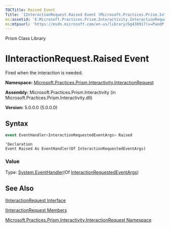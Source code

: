 ```yaml
---
TOCTitle: Raised Event
Title: 'IInteractionRequest.Raised Event (Microsoft.Practices.Prism.Interactivity.InteractionRequest)'
ms:assetid: 'E:Microsoft.Practices.Prism.Interactivity.InteractionRequest.IInteractionRequest.Raised'
ms:mtpsurl: 'https://msdn.microsoft.com/en-us/library/Gg430917(v=PandP.50)'
---
```


Prism Class Library

IInteractionRequest.Raised Event
====================================

Fired when the interaction is needed.

**Namespace:** [Microsoft.Practices.Prism.Interactivity.InteractionRequest](https://msdn.microsoft.com/en-us/library/microsoft.practices.prism.interactivity.interactionrequest(v=pandp.50))

**Assembly:** Microsoft.Practices.Prism.Interactivity (in Microsoft.Practices.Prism.Interactivity.dll)

**Version:** 5.0.0.0 (5.0.0.0)

## Syntax

```C#
event EventHandler<InteractionRequestedEventArgs> Raised
```

```VB
'Declaration
Event Raised As EventHandler(Of InteractionRequestedEventArgs)
```

### Value

Type: [System.EventHandler](http://msdn.microsoft.com/en-us/library/db0etb8x)(Of [InteractionRequestedEventArgs](https://msdn.microsoft.com/en-us/library/microsoft.practices.prism.interactivity.interactionrequest.interactionrequestedeventargs(v=pandp.50)))

## See Also


[IInteractionRequest Interface](https://msdn.microsoft.com/en-us/library/microsoft.practices.prism.interactivity.interactionrequest.iinteractionrequest(v=pandp.50))

[IInteractionRequest Members](https://msdn.microsoft.com/en-us/library/microsoft.practices.prism.interactivity.interactionrequest.iinteractionrequest_members(v=pandp.50))

[Microsoft.Practices.Prism.Interactivity.InteractionRequest Namespace](https://msdn.microsoft.com/en-us/library/microsoft.practices.prism.interactivity.interactionrequest(v=pandp.50))

